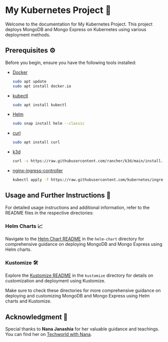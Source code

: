 # My Kubernetes Project 🚀

Welcome to the documentation for My Kubernetes Project. This project deploys MongoDB and Mongo Express on Kubernetes using various deployment methods.

## Prerequisites ⚙️

Before you begin, ensure you have the following tools installed:

- [Docker](https://docs.docker.com/get-docker/) 
  ```bash
  sudo apt update
  sudo apt install docker.io
  ```

- [kubectl](https://kubernetes.io/docs/tasks/tools/install-kubectl/) 
  ```bash
  sudo apt install kubectl
  ```

- [Helm](https://helm.sh/docs/intro/install/) 
  ```bash
  sudo snap install helm --classic
  ```

- [curl](https://curl.se/download.html) 
  ```bash
  sudo apt install curl
  ```

- [k3d](https://k3d.io/#installation) 
  ```bash
  curl -s https://raw.githubusercontent.com/rancher/k3d/main/install.sh | bash
  ```

- [nginx-ingress-controller](https://kubernetes.github.io/ingress-nginx/deploy/) 
  ```bash
  kubectl apply -f https://raw.githubusercontent.com/kubernetes/ingress-nginx/main/deploy/static/provider/cloud/deploy.yaml
  ```

## Usage and Further Instructions 📘

For detailed usage instructions and additional information, refer to the README files in the respective directories:

### Helm Charts 📈

Navigate to the [Helm Chart README](helm-chart/README.md) in the `helm-chart` directory for comprehensive guidance on deploying MongoDB and Mongo Express using Helm charts.

### Kustomize 🛠️

Explore the [Kustomize README](kustomize/README.md) in the `kustomize` directory for details on customization and deployment using Kustomize.

Make sure to check these directories for more comprehensive guidance on deploying and customizing MongoDB and Mongo Express using Helm charts and Kustomize.

## Acknowledgment 🙏

Special thanks to **Nana Janashia** for her valuable guidance and teachings. You can find her on [Techworld with Nana](https://www.youtube.com/c/techworldwithnana).

